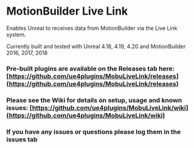 # MotionBuilder Live Link

Enables Unreal to receives data from MotionBuilder via the Live Link system.

Currently built and tested with Unreal 4.18, 4.19, 4.20 and MotionBuilder 2016, 2017, 2018

### Pre-built plugins are available on the Releases tab here: [https://github.com/ue4plugins/MobuLiveLink/releases](https://github.com/ue4plugins/MobuLiveLink/releases)

### Please see the Wiki for details on setup, usage and known issues: [https://github.com/ue4plugins/MobuLiveLink/wiki](https://github.com/ue4plugins/MobuLiveLink/wiki)
	
### If you have any issues or questions please log them in the issues tab
